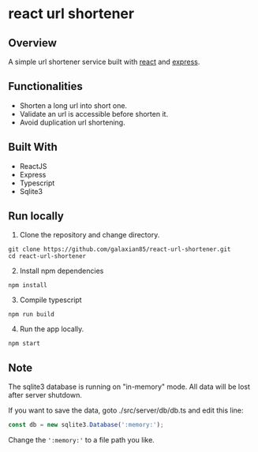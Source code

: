 # react url shortener

## Overview

A simple url shortener service built with [react](https://reactjs.org/) and [express](https://expressjs.com/).

## Functionalities

- Shorten a long url into short one.
- Validate an url is accessible before shorten it.
- Avoid duplication url shortening.

## Built With

- ReactJS
- Express
- Typescript
- Sqlite3

## Run locally

1. Clone the repository and change directory.

```
git clone https://github.com/galaxian85/react-url-shortener.git
cd react-url-shortener
```

2. Install npm dependencies

```
npm install
```

3. Compile typescript

```
npm run build
```

4. Run the app locally.

```
npm start
```

## Note

The sqlite3 database is running on "in-memory" mode.
All data will be lost after server shutdown.

If you want to save the data, goto ./src/server/db/db.ts and edit this line:

```javascript
const db = new sqlite3.Database(':memory:');
```

Change the `':memory:'` to a file path you like.

